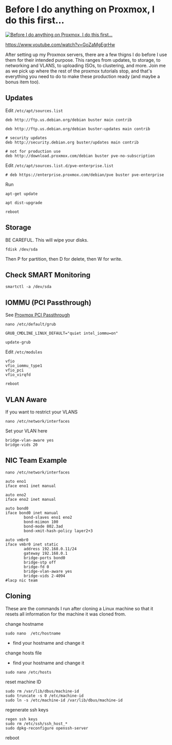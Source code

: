 # Before I do anything on Proxmox, I do this first...


[![Before I do anything on Proxmox, I do this first...](http://img.youtube.com/vi/GoZaMgEgrHw/0.jpg)](https://www.youtube.com/watch?v=GoZaMgEgrHw "Before I do anything on Proxmox, I do this first...")

https://www.youtube.com/watch?v=GoZaMgEgrHw


After setting up my Proxmox servers, there are a few thigns I do before I use them for their intended purpose.  This ranges from updates, to storage, to networking and VLANS, to uploading ISOs, to clustering, and more.  Join me as we pick up where the rest of the proxmox tutorials stop, and that's everything you need to do to make these production ready (and maybe a bonus item too).


## Updates
Edit `/etc/apt/sources.list`

```
deb http://ftp.us.debian.org/debian buster main contrib

deb http://ftp.us.debian.org/debian buster-updates main contrib

# security updates
deb http://security.debian.org buster/updates main contrib

# not for production use
deb http://download.proxmox.com/debian buster pve-no-subscription
```


Edit `/etc/apt/sources.list.d/pve-enterprise.list`

```
# deb https://enterprise.proxmox.com/debian/pve buster pve-enterprise
```


Run

`apt-get update`

`apt dist-upgrade`

`reboot`

## Storage


BE CAREFUL.  This will wipe your disks.

```
fdisk /dev/sda
```

Then P for partition, then D for delete, then W for write.

## Check SMART Monitoring

```
smartctl -a /dev/sda
```

## IOMMU (PCI Passthrough)

See [Proxmox PCI Passthrough](https://pve.proxmox.com/wiki/Pci_passthrough)

`nano /etc/default/grub`

```
GRUB_CMDLINE_LINUX_DEFAULT="quiet intel_iommu=on"
```

`update-grub`

Edit `/etc/modules`

```
vfio
vfio_iommu_type1
vfio_pci
vfio_virqfd
```

`reboot`

## VLAN Aware

If you want to restrict your VLANS

`nano /etc/network/interfaces`

Set your VLAN here
```
bridge-vlan-aware yes
bridge-vids 20
```

## NIC Team Example

`nano /etc/network/interfaces`

```
auto eno1
iface eno1 inet manual

auto eno2
iface eno2 inet manual

auto bond0
iface bond0 inet manual
        bond-slaves eno1 eno2
        bond-miimon 100
        bond-mode 802.3ad
        bond-xmit-hash-policy layer2+3

auto vmbr0
iface vmbr0 inet static
        address 192.168.0.11/24
        gateway 192.168.0.1
        bridge-ports bond0
        bridge-stp off
        bridge-fd 0
        bridge-vlan-aware yes
        bridge-vids 2-4094
#lacp nic team
```

## Cloning

These are the commands I run after cloning a Linux machine so that it resets all information for the machine it was cloned from.

change hostname

`sudo nano  /etc/hostname `

* find your hostname and change it

change hosts file

* find your hostname and change it

`sudo nano /etc/hosts`

reset machine ID

```
sudo rm /var/lib/dbus/machine-id
sudo truncate -s 0 /etc/machine-id
sudo ln -s /etc/machine-id /var/lib/dbus/machine-id
```

regenerate ssh keys

```
regen ssh keys
sudo rm /etc/ssh/ssh_host_*
sudo dpkg-reconfigure openssh-server

```


reboot
